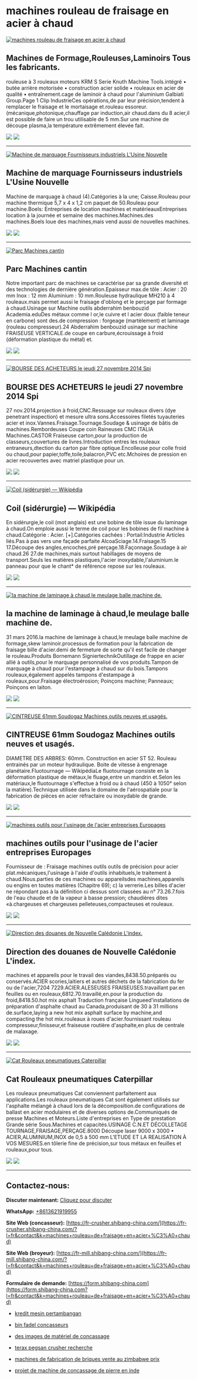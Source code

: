 # machines rouleau de fraisage en acier à chaud

<a href="https://swt.shibang-china.com/?l=fr&img&k=machines+rouleau+de+fraisage+en+acier+%C3%A0+chaud" target="_blank">![machines rouleau de fraisage en acier à chaud](http://static.shibang-china.com/all-800x300/682.jpg)</a>

## Machines de Formage,Rouleuses,Laminoirs Tous les fabricants.
rouleuse à 3 rouleaux moteurs KRM S Serie Knuth Machine Tools.intégré • butée arrière motorisée • construction acier solide • rouleaux en acier de qualité • entraînement.cage de laminoir à chaud pour l&#39;aluminium Galbiati Group.Page 1 Clip IndustrieCes opérations,de par leur précision,tendent à remplacer le fraisage et le mortaisage et.rouleau essoreur.(mécanique,photonique,chauffage par induction,air chaud.dans du 8 acier,il est possible de faire un trou utilisable de 5 mm.Sur une machine de découpe plasma,la température extrêmement élevée fait.


<a href="https://whatsapp.shibangsoft.com/WhatsApp.php" target="_blank" title="WhatsApp">![](http://static.shibang-china.com/icon/whatsapp.png)</a> <a href="https://swt.shibang-china.com/?l=fr&icon&k=machines+rouleau+de+fraisage+en+acier+%C3%A0+chaud" target="_blank">![](http://static.shibang-china.com/icon/chat-fr.png)</a>

---

<a href="https://swt.shibang-china.com/?l=fr&img&k=machines+rouleau+de+fraisage+en+acier+%C3%A0+chaud" target="_blank">![Machine de marquage Fournisseurs industriels L&#39;Usine Nouvelle](http://static.shibang-china.com/all-800x300/1295.jpg)</a>

## Machine de marquage Fournisseurs industriels L&#39;Usine Nouvelle
Machine de marquage à chaud (4).Catégories à la une; Caisse.Rouleau pour machine thermique 5,7 x 4 x 1,2 cm paquet de 50.Rouleau pour machine.Boels: Entreprises de location machines et matérieauxEntreprises location à la journée et semaine des machines.Machines.des machines.Boels loue des machines,mais vend aussi de nouvelles machines.


<a href="https://whatsapp.shibangsoft.com/WhatsApp.php" target="_blank" title="WhatsApp">![](http://static.shibang-china.com/icon/whatsapp.png)</a> <a href="https://swt.shibang-china.com/?l=fr&icon&k=machines+rouleau+de+fraisage+en+acier+%C3%A0+chaud" target="_blank">![](http://static.shibang-china.com/icon/chat-fr.png)</a>

---

<a href="https://swt.shibang-china.com/?l=fr&img&k=machines+rouleau+de+fraisage+en+acier+%C3%A0+chaud" target="_blank">![Parc Machines cantin](http://static.shibang-china.com/all-800x300/506.jpg)</a>

## Parc Machines cantin
Notre important parc de machines se caractérise par sa grande diversité et des technologies de dernière génération.Epaisseur max.de tôle : Acier : 20 mm Inox : 12 mm Aluminium : 10 mm.Rouleuse hydraulique MH210 à 4 rouleaux.mais permet aussi le fraisage d&#39;oblong et le perçage par formage à chaud.Usinage sur Machine outils abderrahim benbouzid Academia.eduDes métaux comme l or,le cuivre et l acier doux (faible teneur en carbone) sont des.de compression : forgeage (martèlement) et laminage (rouleau compresseur).24 Abderrahim benbouzid usinage sur machine FRAISEUSE VERTICALE.de coupe en carbure,écrouissage à froid (déformation plastique du métal) et.


<a href="https://whatsapp.shibangsoft.com/WhatsApp.php" target="_blank" title="WhatsApp">![](http://static.shibang-china.com/icon/whatsapp.png)</a> <a href="https://swt.shibang-china.com/?l=fr&icon&k=machines+rouleau+de+fraisage+en+acier+%C3%A0+chaud" target="_blank">![](http://static.shibang-china.com/icon/chat-fr.png)</a>

---

<a href="https://swt.shibang-china.com/?l=fr&img&k=machines+rouleau+de+fraisage+en+acier+%C3%A0+chaud" target="_blank">![BOURSE DES ACHETEURS le jeudi 27 novembre 2014 Spi](http://static.shibang-china.com/all-800x300/936.jpg)</a>

## BOURSE DES ACHETEURS le jeudi 27 novembre 2014 Spi
27 nov.2014.projection à froid,CNC.Ressuage sur rouleaux divers (dye penetrant inspection) et mesure ultra sons.Accessoires filetés tuyauteries acier et inox.Vannes.Fraisage.Tournage.Soudage &amp; usinage de bâtis de machines.Rembordeuses Coupe coin Raineuses CMC ITALIA Machines.CASTOR Fraiseuse carton,pour la production de classeurs,couvertures de livres.Introduction entres les rouleaux entraneurs,dtection du carton par fibre optique.Encolleuse pour colle froid ou chaud,pour papier,toffe,toile,balacron,PVC etc.Mchoires de pression en acier recouvertes avec matriel plastique pour un.


<a href="https://whatsapp.shibangsoft.com/WhatsApp.php" target="_blank" title="WhatsApp">![](http://static.shibang-china.com/icon/whatsapp.png)</a> <a href="https://swt.shibang-china.com/?l=fr&icon&k=machines+rouleau+de+fraisage+en+acier+%C3%A0+chaud" target="_blank">![](http://static.shibang-china.com/icon/chat-fr.png)</a>

---

<a href="https://swt.shibang-china.com/?l=fr&img&k=machines+rouleau+de+fraisage+en+acier+%C3%A0+chaud" target="_blank">![Coil (sidérurgie) — Wikipédia](http://static.shibang-china.com/all-800x300/517.jpg)</a>

## Coil (sidérurgie) — Wikipédia
En sidérurgie,le coil (mot anglais) est une bobine de tôle issue du laminage à chaud.On emploie aussi le terme de coil pour les bobines de fil machine à chaud.Catégorie : Acier. [+].Catégories cachées : Portail:Industrie Articles liés.Pas à pas vers une façade parfaite AlcoaSciage.14.Fraisage.15 17.Découpe des angles,encoches,pré perçage.18.Façonnage.Soudage à air chaud.26 27.de machines,mais surtout habillages de moyens de transport.Seuls les matières plastiques,l&#39;acier inoxydable,l&#39;aluminium.le panneau pour que le chant* de référence repose sur les rouleaux.


<a href="https://whatsapp.shibangsoft.com/WhatsApp.php" target="_blank" title="WhatsApp">![](http://static.shibang-china.com/icon/whatsapp.png)</a> <a href="https://swt.shibang-china.com/?l=fr&icon&k=machines+rouleau+de+fraisage+en+acier+%C3%A0+chaud" target="_blank">![](http://static.shibang-china.com/icon/chat-fr.png)</a>

---

<a href="https://swt.shibang-china.com/?l=fr&img&k=machines+rouleau+de+fraisage+en+acier+%C3%A0+chaud" target="_blank">![la machine de laminage à chaud,le meulage balle machine de.](http://static.shibang-china.com/all-800x300/1370.jpg)</a>

## la machine de laminage à chaud,le meulage balle machine de.
31 mars 2016.la machine de laminage à chaud,le meulage balle machine de formage,skew laminoir.processus de formation pour la fabrication de fraisage bille d&#39;acier.demi de fermeture de sorte qu&#39;il est facile de changer le rouleau.Produits Bornemann SigniertechnikOutillage de frappe en acier allié à outils,pour le marquage personnalisé de vos produits.Tampon de marquage à chaud pour l&#39;estampage à chaud sur du bois.Tampons rouleaux,également appelés tampons d&#39;estampage à rouleaux,pour.Fraisage électroérosion; Poinçons machine; Panneaux; Poinçons en laiton.


<a href="https://whatsapp.shibangsoft.com/WhatsApp.php" target="_blank" title="WhatsApp">![](http://static.shibang-china.com/icon/whatsapp.png)</a> <a href="https://swt.shibang-china.com/?l=fr&icon&k=machines+rouleau+de+fraisage+en+acier+%C3%A0+chaud" target="_blank">![](http://static.shibang-china.com/icon/chat-fr.png)</a>

---

<a href="https://swt.shibang-china.com/?l=fr&img&k=machines+rouleau+de+fraisage+en+acier+%C3%A0+chaud" target="_blank">![CINTREUSE 61mm Soudogaz Machines outils neuves et usagés.](http://static.shibang-china.com/all-800x300/1150.jpg)</a>

## CINTREUSE 61mm Soudogaz Machines outils neuves et usagés.
DIAMETRE DES ARBRES: 60mm. Construction en acier ST 52. Rouleau entrainés par un moteur hydraulique. Boite de vitesse à engrenage planétaire.Fluotournage — WikipédiaLe fluotournage consiste en la déformation plastique de métaux,le fluage,entre un mandrin et.Selon les matériaux,le fluotournage s&#39;effectue à froid ou à chaud (450 à 1050° selon la matière).Technique utilisée dans le domaine de l&#39;aérospatiale pour la fabrication de pièces en acier réfractaire ou inoxydable de grande.


<a href="https://whatsapp.shibangsoft.com/WhatsApp.php" target="_blank" title="WhatsApp">![](http://static.shibang-china.com/icon/whatsapp.png)</a> <a href="https://swt.shibang-china.com/?l=fr&icon&k=machines+rouleau+de+fraisage+en+acier+%C3%A0+chaud" target="_blank">![](http://static.shibang-china.com/icon/chat-fr.png)</a>

---

<a href="https://swt.shibang-china.com/?l=fr&img&k=machines+rouleau+de+fraisage+en+acier+%C3%A0+chaud" target="_blank">![machines outils pour l&#39;usinage de l&#39;acier entreprises Europages](http://static.shibang-china.com/all-800x300/448.jpg)</a>

## machines outils pour l&#39;usinage de l&#39;acier entreprises Europages
Fournisseur de : Fraisage machines outils outils de précision pour acier plat.mécaniques,l&#39;usinage à l&#39;aide d&#39;outils inhabituels,le traitement à chaud.Nous.parties de ces machines ou appareilsdes machines,appareils ou engins en toutes matières (Chapitre 69); c) la verrerie.Les billes d&#39;acier ne répondant pas à la définition ci dessus sont classées au n° 73.26.7.fois de l&#39;eau chaude et de la vapeur à basse pression; chaudières dites «à.chargeuses et chargeuses pelleteuses,compacteuses et rouleaux.


<a href="https://whatsapp.shibangsoft.com/WhatsApp.php" target="_blank" title="WhatsApp">![](http://static.shibang-china.com/icon/whatsapp.png)</a> <a href="https://swt.shibang-china.com/?l=fr&icon&k=machines+rouleau+de+fraisage+en+acier+%C3%A0+chaud" target="_blank">![](http://static.shibang-china.com/icon/chat-fr.png)</a>

---

<a href="https://swt.shibang-china.com/?l=fr&img&k=machines+rouleau+de+fraisage+en+acier+%C3%A0+chaud" target="_blank">![Direction des douanes de Nouvelle Calédonie L&#39;index.](http://static.shibang-china.com/all-800x300/701.jpg)</a>

## Direction des douanes de Nouvelle Calédonie L&#39;index.
machines et appareils pour le travail des viandes,8438.50.préparés ou conservés.ACIER scories,laitiers et autres déchets de la fabrication du fer ou de l&#39;acier,7204 7229.ACIER.ALESEUSES FRAISEUSES.travaillant par.en feuilles ou en rouleaux,6812.70.travaillé,en.pour la production du froid,8418.50.hot mix asphalt Traduction française Lingueed&#39;installations de préparation d&#39;asphalte chaud au Canada,produisant de 30 à 31 millions de.surface,laying a new hot mix asphalt surface by machine,and compacting the hot mix.rouleaux à roues d&#39;acier.fournissant rouleau compresseur,finisseur,et fraiseuse routière d&#39;asphalte,en plus de centrale de malaxage.


<a href="https://whatsapp.shibangsoft.com/WhatsApp.php" target="_blank" title="WhatsApp">![](http://static.shibang-china.com/icon/whatsapp.png)</a> <a href="https://swt.shibang-china.com/?l=fr&icon&k=machines+rouleau+de+fraisage+en+acier+%C3%A0+chaud" target="_blank">![](http://static.shibang-china.com/icon/chat-fr.png)</a>

---

<a href="https://swt.shibang-china.com/?l=fr&img&k=machines+rouleau+de+fraisage+en+acier+%C3%A0+chaud" target="_blank">![Cat Rouleaux pneumatiques Caterpillar](http://static.shibang-china.com/all-800x300/959.jpg)</a>

## Cat Rouleaux pneumatiques Caterpillar
Les rouleaux pneumatiques Cat conviennent parfaitement aux applications.Les rouleaux pneumatiques Cat sont également utilisés sur l&#39;asphalte mélangé à chaud lors de la décomposition.de configurations de ballast en acier modulaires et de diverses options de.Communiqués de presse Machines et Moteurs.Liste d&#39;entreprises en Type de prestation Grande série Sous.Machines et capacités.USINAGE C.N.ET DÉCOLLETAGE TOURNAGE,FRAISAGE,PERÇAGE.8000 Découpe laser 9000 x 3000 • ACIER,ALUMINIUM,INOX de 0,5 à 500 mm L&#39;ETUDE ET LA REALISATION À VOS MESURES.en tôlerie fine de précision,sur tous métaux en feuilles et rouleaux,pour tous.


<a href="https://whatsapp.shibangsoft.com/WhatsApp.php" target="_blank" title="WhatsApp">![](http://static.shibang-china.com/icon/whatsapp.png)</a> <a href="https://swt.shibang-china.com/?l=fr&icon&k=machines+rouleau+de+fraisage+en+acier+%C3%A0+chaud" target="_blank">![](http://static.shibang-china.com/icon/chat-fr.png)</a>

---
## Contactez-nous:

**Discuter maintenant:** [Cliquez pour discuter](https://swt.shibang-china.com?l=fr&contact&k=machines+rouleau+de+fraisage+en+acier+%C3%A0+chaud)

**WhatsApp:**  [+8613621919955](https://whatsapp.shibangsoft.com/WhatsApp.php)

**Site Web (concasseur):** [https://fr-crusher.shibang-china.com/](https://fr-crusher.shibang-china.com/?l=fr&contact&k=machines+rouleau+de+fraisage+en+acier+%C3%A0+chaud)

**Site Web (broyeur):** [https://fr-mill.shibang-china.com/](https://fr-mill.shibang-china.com/?l=fr&contact&k=machines+rouleau+de+fraisage+en+acier+%C3%A0+chaud)

**Formulaire de demande:** [https://form.shibang-china.com](https://form.shibang-china.com?l=fr&contact&k=machines+rouleau+de+fraisage+en+acier+%C3%A0+chaud)

* [kredit mesin pertambangan](../48/kredit%20mesin%20pertambangan.md)

* [bin fadel concasseurs](../45/bin%20fadel%20concasseurs.md)

* [des images de matériel de concassage](../50/des%20images%20de%20mat%C3%A9riel%20de%20concassage.md)

* [terax pegsan crusher recherche](../45/terax%20pegsan%20crusher%20recherche.md)

* [machines de fabrication de briques vente au zimbabwe prix](../44/machines%20de%20fabrication%20de%20briques%20vente%20au%20zimbabwe%20prix.md)

* [projet de machine de concassage de pierre en inde](../45/projet%20de%20machine%20de%20concassage%20de%20pierre%20en%20inde.md)